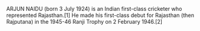 ARJUN NAIDU (born 3 July 1924) is an Indian first-class cricketer who represented Rajasthan.[1] He made his first-class debut for Rajasthan (then Rajputana) in the 1945-46 Ranji Trophy on 2 February 1946.[2]
